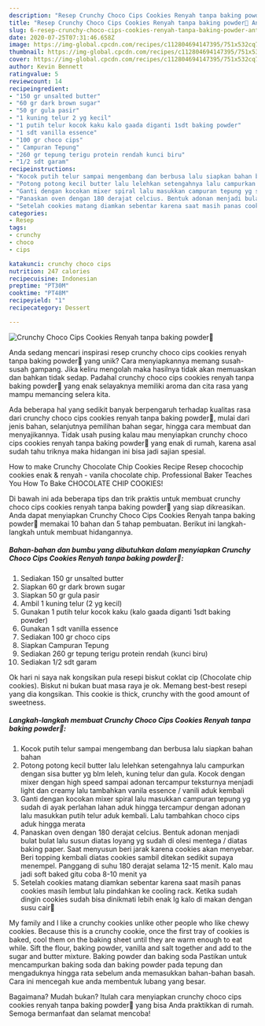```yaml
---
description: "Resep Crunchy Choco Cips Cookies Renyah tanpa baking powder🍪 Anti Gagal"
title: "Resep Crunchy Choco Cips Cookies Renyah tanpa baking powder🍪 Anti Gagal"
slug: 6-resep-crunchy-choco-cips-cookies-renyah-tanpa-baking-powder-anti-gagal
date: 2020-07-25T07:31:46.658Z
image: https://img-global.cpcdn.com/recipes/c112804694147395/751x532cq70/crunchy-choco-cips-cookies-renyah-tanpa-baking-powder🍪-foto-resep-utama.jpg
thumbnail: https://img-global.cpcdn.com/recipes/c112804694147395/751x532cq70/crunchy-choco-cips-cookies-renyah-tanpa-baking-powder🍪-foto-resep-utama.jpg
cover: https://img-global.cpcdn.com/recipes/c112804694147395/751x532cq70/crunchy-choco-cips-cookies-renyah-tanpa-baking-powder🍪-foto-resep-utama.jpg
author: Kevin Bennett
ratingvalue: 5
reviewcount: 14
recipeingredient:
- "150 gr unsalted butter"
- "60 gr dark brown sugar"
- "50 gr gula pasir"
- "1 kuning telur 2 yg kecil"
- "1 putih telur kocok kaku kalo gaada diganti 1sdt baking powder"
- "1 sdt vanilla essence"
- "100 gr choco cips"
- " Campuran Tepung"
- "260 gr tepung terigu protein rendah kunci biru"
- "1/2 sdt garam"
recipeinstructions:
- "Kocok putih telur sampai mengembang dan berbusa lalu siapkan bahan bahan"
- "Potong potong kecil butter lalu lelehkan setengahnya lalu campurkan dengan sisa butter yg blm leleh, kuning telur dan gula. Kocok dengan mixer dengan high speed sampai adonan tercampur teksturnya menjadi light dan creamy lalu tambahkan vanila essence / vanili aduk kembali"
- "Ganti dengan kocokan mixer spiral lalu masukkan campuran tepung yg sudah di ayak perlahan lahan aduk hingga tercampur dengan adonan lalu masukkan putih telur aduk kembali. Lalu tambahkan choco cips aduk hingga merata"
- "Panaskan oven dengan 180 derajat celcius. Bentuk adonan menjadi bulat bulat lalu susun diatas loyang yg sudah di olesi mentega / diatas baking paper. Saat menyusun beri jarak karena cookies akan menyebar. Beri topping kembali diatas cookies sambil ditekan sedikit supaya menempel. Panggang di suhu 180 derajat selama 12-15 menit. Kalo mau jadi soft baked gitu coba 8-10 menit ya"
- "Setelah cookies matang diamkan sebentar karena saat masih panas cookies masih lembut lalu pindahkan ke cooling rack. Ketika sudah dingin cookies sudah bisa dinikmati lebih enak lg kalo di makan dengan susu cair🤤"
categories:
- Resep
tags:
- crunchy
- choco
- cips

katakunci: crunchy choco cips 
nutrition: 247 calories
recipecuisine: Indonesian
preptime: "PT30M"
cooktime: "PT48M"
recipeyield: "1"
recipecategory: Dessert

---
```



![Crunchy Choco Cips Cookies Renyah tanpa baking powder🍪](https://img-global.cpcdn.com/recipes/c112804694147395/751x532cq70/crunchy-choco-cips-cookies-renyah-tanpa-baking-powder🍪-foto-resep-utama.jpg)

Anda sedang mencari inspirasi resep crunchy choco cips cookies renyah tanpa baking powder🍪 yang unik? Cara menyiapkannya memang susah-susah gampang. Jika keliru mengolah maka hasilnya tidak akan memuaskan dan bahkan tidak sedap. Padahal crunchy choco cips cookies renyah tanpa baking powder🍪 yang enak selayaknya memiliki aroma dan cita rasa yang mampu memancing selera kita.

Ada beberapa hal yang sedikit banyak berpengaruh terhadap kualitas rasa dari crunchy choco cips cookies renyah tanpa baking powder🍪, mulai dari jenis bahan, selanjutnya pemilihan bahan segar, hingga cara membuat dan menyajikannya. Tidak usah pusing kalau mau menyiapkan crunchy choco cips cookies renyah tanpa baking powder🍪 yang enak di rumah, karena asal sudah tahu triknya maka hidangan ini bisa jadi sajian spesial.

How to make Crunchy Chocolate Chip Cookies Recipe Resep chocochip cookies enak &amp; renyah - vanila chocolate chip. Professional Baker Teaches You How To Bake CHOCOLATE CHIP COOKIES!


Di bawah ini ada beberapa tips dan trik praktis untuk membuat crunchy choco cips cookies renyah tanpa baking powder🍪 yang siap dikreasikan. Anda dapat menyiapkan Crunchy Choco Cips Cookies Renyah tanpa baking powder🍪 memakai 10 bahan dan 5 tahap pembuatan. Berikut ini langkah-langkah untuk membuat hidangannya.

<!--inarticleads1-->

##### Bahan-bahan dan bumbu yang dibutuhkan dalam menyiapkan Crunchy Choco Cips Cookies Renyah tanpa baking powder🍪:

1. Sediakan 150 gr unsalted butter
1. Siapkan 60 gr dark brown sugar
1. Siapkan 50 gr gula pasir
1. Ambil 1 kuning telur (2 yg kecil)
1. Gunakan 1 putih telur kocok kaku (kalo gaada diganti 1sdt baking powder)
1. Gunakan 1 sdt vanilla essence
1. Sediakan 100 gr choco cips
1. Siapkan  Campuran Tepung
1. Sediakan 260 gr tepung terigu protein rendah (kunci biru)
1. Sediakan 1/2 sdt garam


Ok hari ni saya nak kongsikan pula resepi biskut coklat cip (Chocolate chip cookies). Biskut ni bukan buat masa raya je ok. Memang best-best resepi yang dia kongsikan. This cookie is thick, crunchy with the good amount of sweetness. 

<!--inarticleads2-->

##### Langkah-langkah membuat Crunchy Choco Cips Cookies Renyah tanpa baking powder🍪:

1. Kocok putih telur sampai mengembang dan berbusa lalu siapkan bahan bahan
1. Potong potong kecil butter lalu lelehkan setengahnya lalu campurkan dengan sisa butter yg blm leleh, kuning telur dan gula. Kocok dengan mixer dengan high speed sampai adonan tercampur teksturnya menjadi light dan creamy lalu tambahkan vanila essence / vanili aduk kembali
1. Ganti dengan kocokan mixer spiral lalu masukkan campuran tepung yg sudah di ayak perlahan lahan aduk hingga tercampur dengan adonan lalu masukkan putih telur aduk kembali. Lalu tambahkan choco cips aduk hingga merata
1. Panaskan oven dengan 180 derajat celcius. Bentuk adonan menjadi bulat bulat lalu susun diatas loyang yg sudah di olesi mentega / diatas baking paper. Saat menyusun beri jarak karena cookies akan menyebar. Beri topping kembali diatas cookies sambil ditekan sedikit supaya menempel. Panggang di suhu 180 derajat selama 12-15 menit. Kalo mau jadi soft baked gitu coba 8-10 menit ya
1. Setelah cookies matang diamkan sebentar karena saat masih panas cookies masih lembut lalu pindahkan ke cooling rack. Ketika sudah dingin cookies sudah bisa dinikmati lebih enak lg kalo di makan dengan susu cair🤤


My family and I like a crunchy cookies unlike other people who like chewy cookies. Because this is a crunchy cookie, once the first tray of cookies is baked, cool them on the baking sheet until they are warm enough to eat while. Sift the flour, baking powder, vanilla and salt together and add to the sugar and butter mixture. Baking powder dan baking soda Pastikan untuk mencampurkan baking soda dan baking powder pada tepung dan mengaduknya hingga rata sebelum anda memasukkan bahan-bahan basah. Cara ini mencegah kue anda membentuk lubang yang besar. 

Bagaimana? Mudah bukan? Itulah cara menyiapkan crunchy choco cips cookies renyah tanpa baking powder🍪 yang bisa Anda praktikkan di rumah. Semoga bermanfaat dan selamat mencoba!
